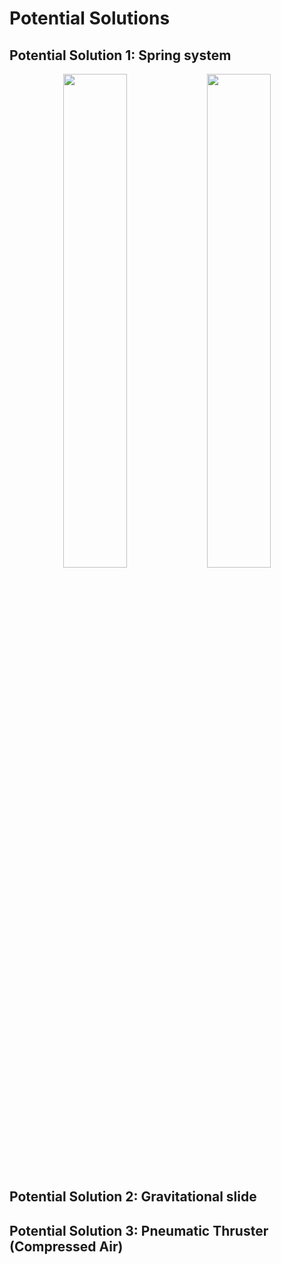 # Potential Solutions

## Potential Solution 1: Spring system

<div align="center">
  <img src="https://github.com/TalhaAkhlaq/EID-101-Robotics-Crash-Course/blob/main/Final%20Project/Releasing%20Mechanism/Potential%20Solution%201.png" width="45%" />
  <img src="https://github.com/TalhaAkhlaq/EID-101-Robotics-Crash-Course/blob/main/Final%20Project/Releasing%20Mechanism/Potential%20Solution%201%20(2)%20.png" width="45%" />
</div>

## Potential Solution 2: Gravitational slide 

## Potential Solution 3: Pneumatic Thruster (Compressed Air)

